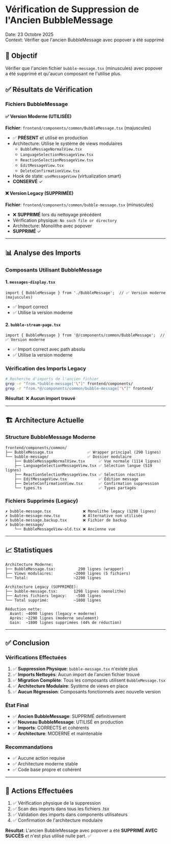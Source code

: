 # Vérification de Suppression de l'Ancien BubbleMessage

Date: 23 Octobre 2025  
Context: Vérifier que l'ancien BubbleMessage avec popover a été supprimé

## 🎯 Objectif

Vérifier que l'ancien fichier `bubble-message.tsx` (minuscules) avec popover a été supprimé et qu'aucun composant ne l'utilise plus.

## ✅ Résultats de Vérification

### Fichiers BubbleMessage

#### ✅ Version Moderne (UTILISÉE)
**Fichier**: `frontend/components/common/BubbleMessage.tsx` (majuscules)
- ✅ **PRÉSENT** et utilisé en production
- Architecture: Utilise le système de views modulaires
  - `BubbleMessageNormalView.tsx`
  - `LanguageSelectionMessageView.tsx`
  - `ReactionSelectionMessageView.tsx`
  - `EditMessageView.tsx`
  - `DeleteConfirmationView.tsx`
- Hook de state: `useMessageView` (virtualization smart)
- **CONSERVÉ** ✓

#### ❌ Version Legacy (SUPPRIMÉE)
**Fichier**: `frontend/components/common/bubble-message.tsx` (minuscules)
- ❌ **SUPPRIMÉ** lors du nettoyage précédent
- Vérification physique: `No such file or directory`
- Architecture: Monolithe avec popover
- **SUPPRIMÉ** ✓

---

## 📊 Analyse des Imports

### Composants Utilisant BubbleMessage

#### 1. `messages-display.tsx`
```tsx
import { BubbleMessage } from './BubbleMessage';  // ✅ Version moderne (majuscules)
```
- ✅ Import correct
- ✅ Utilise la version moderne

#### 2. `bubble-stream-page.tsx`
```tsx
import { BubbleMessage } from '@/components/common/BubbleMessage';  // ✅ Version moderne
```
- ✅ Import correct avec path absolu
- ✅ Utilise la version moderne

### Vérification des Imports Legacy

```bash
# Recherche d'imports de l'ancien fichier
grep -r "from.*bubble-message['\"]" frontend/components/
grep -r "from.*@/components/common/bubble-message['\"]" frontend/
```

**Résultat**: ❌ **Aucun import trouvé**

---

## 🏗️ Architecture Actuelle

### Structure BubbleMessage Moderne

```
frontend/components/common/
├── BubbleMessage.tsx               ✅ Wrapper principal (290 lignes)
└── bubble-message/                 ✅ Dossier modulaire
    ├── BubbleMessageNormalView.tsx      ✅ Vue normale (1114 lignes)
    ├── LanguageSelectionMessageView.tsx ✅ Sélection langue (519 lignes)
    ├── ReactionSelectionMessageView.tsx ✅ Sélection réaction
    ├── EditMessageView.tsx              ✅ Édition message
    ├── DeleteConfirmationView.tsx       ✅ Confirmation suppression
    └── types.ts                         ✅ Types partagés
```

### Fichiers Supprimés (Legacy)

```
✗ bubble-message.tsx              ❌ Monolithe legacy (1298 lignes)
✗ bubble-message-new.tsx          ❌ Alternative non utilisée
✗ bubble-message.backup.tsx       ❌ Fichier de backup
✗ bubble-message/
    └── BubbleMessageView-old.tsx ❌ Ancienne vue
```

---

## 📈 Statistiques

```
Architecture Moderne:
├── BubbleMessage.tsx:          290 lignes (wrapper)
├── Views modulaires:         ~2000 lignes (5 fichiers)
└── Total:                    ~2290 lignes

Architecture Legacy (SUPPRIMÉE):
├── bubble-message.tsx:       1298 lignes (monolithe)
├── Autres fichiers legacy:    ~500 lignes
└── Total supprimé:           ~1800 lignes

Réduction nette: 
  Avant: ~4090 lignes (legacy + moderne)
  Après: ~2290 lignes (moderne seulement)
  Gain:  ~1800 lignes supprimées (44% de réduction)
```

---

## ✅ Conclusion

### Vérifications Effectuées

1. ✅ **Suppression Physique**: `bubble-message.tsx` n'existe plus
2. ✅ **Imports Nettoyés**: Aucun import de l'ancien fichier trouvé
3. ✅ **Migration Complète**: Tous les composants utilisent `BubbleMessage.tsx`
4. ✅ **Architecture Modulaire**: Système de views en place
5. ✅ **Aucun Régression**: Composants fonctionnels avec nouvelle version

### État Final

- ✅ **Ancien BubbleMessage**: SUPPRIMÉ définitivement
- ✅ **Nouveau BubbleMessage**: UTILISÉ en production
- ✅ **Imports**: CORRECTS et cohérents
- ✅ **Architecture**: MODERNE et maintenable

### Recommandations

- ✅ Aucune action requise
- ✅ Architecture moderne stable
- ✅ Code base propre et cohérent

---

## 🎯 Actions Effectuées

1. ✅ Vérification physique de la suppression
2. ✅ Scan des imports dans tous les fichiers .tsx
3. ✅ Validation des imports dans components utilisateurs
4. ✅ Confirmation de l'architecture modulaire

**Résultat**: L'ancien BubbleMessage avec popover a été **SUPPRIMÉ AVEC SUCCÈS** et n'est plus utilisé nulle part. ✅
